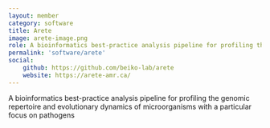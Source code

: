 ```yaml
---
layout: member
category: software
title: Arete
image: arete-image.png 
role: A bioinformatics best-practice analysis pipeline for profiling the genomic repertoire and evolutionary dynamics of microorganisms with a particular focus on pathogens
permalink: 'software/arete'
social:
    github: https://github.com/beiko-lab/arete
    website: https://arete-amr.ca/
---
```


A bioinformatics best-practice analysis pipeline for profiling the genomic repertoire and evolutionary dynamics of microorganisms with a particular focus on pathogens
